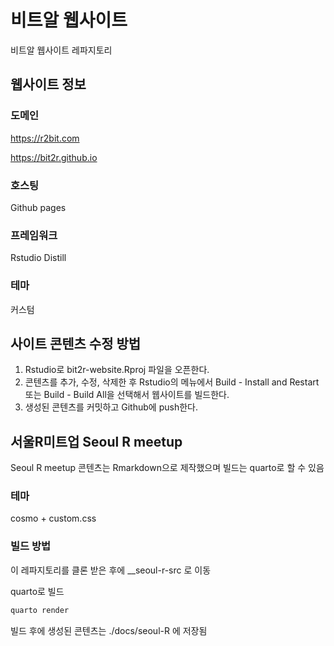 # 비트알 웹사이트

비트알 웹사이트 레파지토리

## 웹사이트 정보

### 도메인

<https://r2bit.com>

<https://bit2r.github.io>

### 호스팅

Github pages

### 프레임워크

Rstudio Distill

### 테마

커스텀

## 사이트 콘텐츠 수정 방법

1. Rstudio로 bit2r-website.Rproj 파일을 오픈한다.
2. 콘텐츠를 추가, 수정, 삭제한 후 Rstudio의 메뉴에서 Build - Install and Restart 또는 Build - Build All을 선택해서 웹사이트를 빌드한다.
3. 생성된 콘텐츠를 커밋하고 Github에 push한다.

## 서울R미트업 Seoul R meetup

Seoul R meetup 콘텐츠는 Rmarkdown으로 제작했으며 빌드는 quarto로 할 수 있음

### 테마

cosmo + custom.css

### 빌드 방법

이 레파지토리를 클론 받은 후에 __seoul-r-src 로 이동

quarto로 빌드

```sh
quarto render
```

빌드 후에 생성된 콘텐츠는 ./docs/seoul-R 에 저장됨
